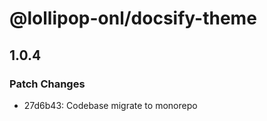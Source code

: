 # @lollipop-onl/docsify-theme

## 1.0.4

### Patch Changes

- 27d6b43: Codebase migrate to monorepo
